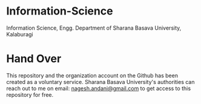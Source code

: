 # Information-Science
Information Science, Engg. Department of Sharana Basava University, Kalaburagi

# Hand Over

This repository and the organization account on the Github has been created as a voluntary service. Sharana Basava University's authorities can reach out to me on email: nagesh.andani@gmail.com to get access to this repository for free.
